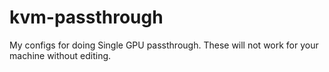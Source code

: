 # kvm-passthrough
My configs for doing Single GPU passthrough. These will not work for your machine without editing.
